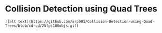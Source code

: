 # Collision Detection using Quad Trees

	![alt text](https://github.com/arp001/Collision-Detection-using-Quad-Trees/blob/cd-qd/25fps100objs.gif)
